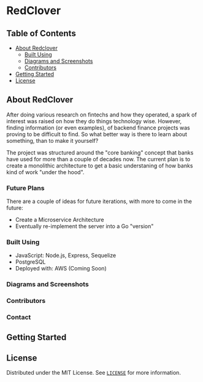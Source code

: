 # RedClover

## Table of Contents

- [About Redclover](#about-redclover)
  - [Built Using](#built-using)
  - [Diagrams and Screenshots](#diagrams-and-screenshots)
  - [Contributors](#contributors)
- [Getting Started](#getting-started)
- [License](#license)

## About RedClover

After doing various research on fintechs and how they operated, a spark of interest was raised on how they do things technology wise.
However, finding information (or even examples), of backend finance projects was proving to be difficult to find. So what better way
is there to learn about something, than to make it yourself?

The project was structured around the "core banking" concept that banks have used for more than a couple of decades now. The current plan is
to create a monolithic architecture to get a basic understaning of how banks kind of work "under the hood".

### Future Plans

There are a couple of ideas for future iterations, with more to come in the future:

- Create a Microservice Architecture
- Eventually re-implement the server into a Go "version"

### Built Using

- JavaScript: Node.js, Express, Sequelize
- PostgreSQL
- Deployed with: AWS (Coming Soon)

### Diagrams and Screenshots

### Contributors

### Contact

## Getting Started

## License

Distributed under the MIT License. See [`LICENSE`](https://github.com/k5tuck/RedClover/blob/main/README.md) for more information.
